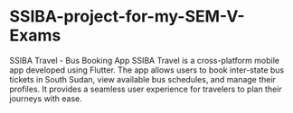 # SSIBA-project-for-my-SEM-V-Exams
SSIBA Travel - Bus Booking App SSIBA Travel is a cross-platform mobile app developed using Flutter. The app allows users to book inter-state bus tickets in South Sudan, view available bus schedules, and manage their profiles. It provides a seamless user experience for travelers to plan their journeys with ease.
